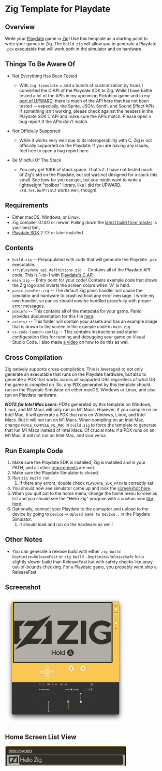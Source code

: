 # Zig Template for Playdate

## Overview
Write your [Playdate](https://play.date) game in [Zig](https://ziglang.org)!  Use this template as a starting point to write your games in Zig.  The `build.zig` will allow you to generate a Playdate `.pdx` executable that will work both in the simulator and on hardware.

## Things To Be Aware Of
- Not Everything Has Been Tested
    - With `zig translate-c` and a bunch of customization by hand, I converted the C API of the Playdate SDK to Zig.  While I have battle tested a lot of the APIs in my upcoming Pictoblox game and in my [port of UPWARD](https://github.com/DanB91/Upward-for-Playdate), there is much of the API here that has not been tested -- especially, the Sprite, JSON, Synth, and Sound Effect APIs.  If something isn't working, please check against the headers in the Playdate SDK C API and make sure the APIs match. Please open a bug report if the APIs don't match.

- Not Officially Supported
    - While it works very well due to its interoperability with C, Zig is not officially supported on the Playdate.  If you are having any issues, feel free to open a bug report here.

- Be Mindful Of The Stack
    - You only get 10KB of stack space. That's it. I have not tested much of Zig's std on the Playdate, but std was not designed for a stack this small. See how far you can get, but you might want to write a lightweight "toolbox" library, like I did for UPWARD.  `std.fmt.bufPrintZ` works well, though!.

##  <a name="Requirements"></a>Requirements
- Either macOS, Windows, or Linux.
- Zig compiler 0.14.0 or newer. Pulling down the [latest build from master](https://ziglang.org/download/) is your best bet.
- [Playdate SDK](https://play.date/dev/) 2.7.3 or later installed.

## Contents
- `build.zig` -- Prepopulated with code that will generate the Playdate `.pdx` executable.
- `src/playdate_api_definitions.zig` -- Contains all of the Playdate API code.  This is 1-to-1 with [Playdate's C API](https://sdk.play.date/2.0.0/Inside%20Playdate%20with%20C.html)
- `main.zig` -- Entry point for your code!  Contains example code that draws the Zig logo and inverts the screen colors when "A" is held.
- `panic_handler.zig` -- The default Zig panic handler will cause the simulator and hardware to crash without any error message. I wrote my own handler, so panics should now be handled gracefully with proper error messages.
- `pdxinfo` -- This contains all of the metadata for your game.  Panic provides documentation for this file [here](https://sdk.play.date/2.5.0/Inside%20Playdate.html#pdxinfo).
- `assets/` -- This folder will contain your assets and has an example image that is drawn to the screen in the example code in `main.zig`.
-  `vs-code-launch-config` -- This contains instructions and starter configuration files for running and debugging your game on Visual Studio Code.  I also made [a video](https://www.youtube.com/watch?v=PV0WbR3KiiQ) on how to do this as well.

## Cross Compilation
Zig natively supports cross-compilation.  This is leveraged to not only generate an executable that runs on the Playdate hardware, but also to generate a PDX that works across all supported OSs regardless of what OS the game is compiled on. So, any PDX generated by this template should run on the Playdate Simulator on either macOS, Windows or Linux, and also run on Playdate hardware.

_**NOTE for Intel Mac users:**_ PDXs generated by this template on Windows, Linux, and M1 Macs will only run on M1 Macs.  However, if you compile on an Intel Mac, it will generate a PDX that runs on Windows, Linux, and Intel Macs.  But it will not run on M1 Macs.  When compiling on an Intel Mac, change `FORCE_COMPILE_M1_MAC` in `build.zig` to force the template to generate that run M1 Macs instead of Intel Macs. Of crucial note: if a PDX runs on an M1 Mac, it will not run on Intel Mac, and vice versa.

## Run Example Code
1. Make sure the Playdate SDK is installed, Zig is installed and in your PATH, and all other [requirements](#Requirements) are met.
1. Make sure the Playdate Simulator is closed.
1. Run `zig build run`.
    1. If there any errors, double check `PLAYDATE_SDK_PATH` is correctly set.
1. You should now see simulator come up and look the [screenshot here](#screenshot).
1. When you quit out to the home menu, change the home menu to view as list and you should see the "Hello Zig" program with a custom icon [like here](#home-screen-list-view).
1. Optionally, connect your Playdate to the comupter and upload to the device by going to `Device` -> `Upload Game to Device..` in the Playdate Simulator.
    1. It should load and run on the hardware as well!

## Other Notes
- You can generate a release build with either `zig build -Doptimize=ReleaseFast` or `zig build -Doptimize=ReleaseSafe` for a slightly slower build than ReleaseFast but with safety checks like array out-of-bounds checking. For a Playdate game, you probably want ship a ReleaseFast.


## <a name="Screenshot"></a>Screenshot
<img src="readme_res/screenshot.png" alt="isolated" width="400"/>

## <a name="ListView"></a>Home Screen List View
<img src="readme_res/listview.png" alt="isolated" width="400"/>

